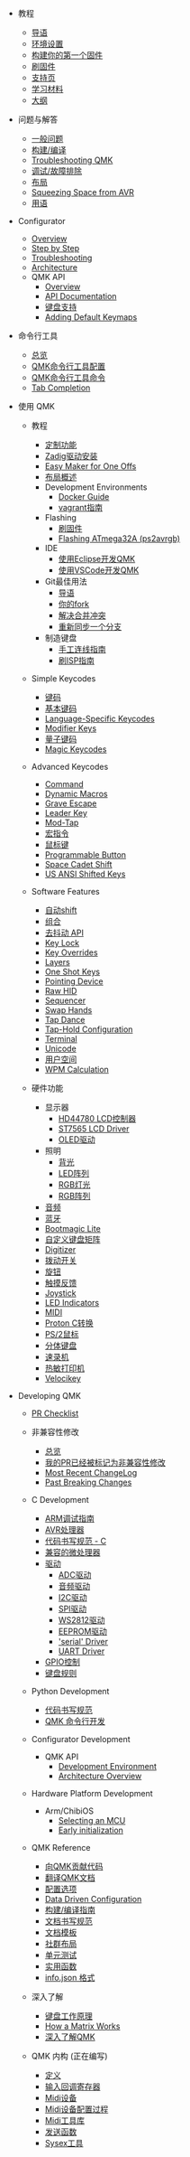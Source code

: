 * 教程
  * [导语](zh-cn/newbs.md)
  * [环境设置](zh-cn/newbs_getting_started.md)
  * [构建你的第一个固件](zh-cn/newbs_building_firmware.md)
  * [刷固件](zh-cn/newbs_flashing.md)
  * [支持页](zh-cn/support.md)
  * [学习材料](zh-cn/newbs_learn_more_resources.md)
  * [大纲](zh-cn/syllabus.md)

* 问题与解答
  * [一般问题](zh-cn/faq_general.md)
  * [构建/编译](zh-cn/faq_build.md)
  * [Troubleshooting QMK](zh-cn/faq_misc.md)
  * [调试/故障排除](zh-cn/faq_debug.md)
  * [布局](zh-cn/faq_keymap.md)
  * [Squeezing Space from AVR](zh-cn/squeezing_avr.md)
  * [用语](zh-cn/reference_glossary.md)

* Configurator
  * [Overview](zh-cn/newbs_building_firmware_configurator.md)
  * [Step by Step](zh-cn/configurator_step_by_step.md)
  * [Troubleshooting](zh-cn/configurator_troubleshooting.md)
  * [Architecture](zh-cn/configurator_architecture.md)
  * QMK API
    * [Overview](zh-cn/api_overview.md)
    * [API Documentation](zh-cn/api_docs.md)
    * [键盘支持](zh-cn/reference_configurator_support.md)
    * [Adding Default Keymaps](zh-cn/configurator_default_keymaps.md)

* 命令行工具
    * [总览](zh-cn/cli.md)
    * [QMK命令行工具配置](zh-cn/cli_configuration.md)
    * [QMK命令行工具命令](zh-cn/cli_commands.md)
    * [Tab Completion](zh-cn/cli_tab_complete.md)

* 使用 QMK
  * 教程
    * [定制功能](zh-cn/custom_quantum_functions.md)
    * [Zadig驱动安装](zh-cn/driver_installation_zadig.md)
    * [Easy Maker for One Offs](zh-cn/easy_maker.md)
    * [布局概述](zh-cn/keymap.md)
    * Development Environments
      * [Docker Guide](zh-cn/getting_started_docker.md)
      * [vagrant指南](zh-cn/getting_started_vagrant.md)
    * Flashing
      * [刷固件](zh-cn/flashing.md)
      * [Flashing ATmega32A (ps2avrgb)](zh-cn/flashing_bootloadhid.md)
    * IDE
      * [使用Eclipse开发QMK](zh-cn/other_eclipse.md)
      * [使用VSCode开发QMK](zh-cn/other_vscode.md)
    * Git最佳用法
      * [导语](zh-cn/newbs_git_best_practices.md)
      * [你的fork](zh-cn/newbs_git_using_your_master_branch.md)
      * [解决合并冲突](zh-cn/newbs_git_resolving_merge_conflicts.md)
      * [重新同步一个分支](zh-cn/newbs_git_resynchronize_a_branch.md)
    * 制造键盘
      * [手工连线指南](zh-cn/hand_wire.md)
      * [刷ISP指南](zh-cn/isp_flashing_guide.md)

  * Simple Keycodes
    * [键码](zh-cn/keycodes.md)
    * [基本键码](zh-cn/keycodes_basic.md)
    * [Language-Specific Keycodes](zh-cn/reference_keymap_extras.md)
    * [Modifier Keys](zh-cn/feature_advanced_keycodes.md)
    * [量子键码](zh-cn/quantum_keycodes.md)
    * [Magic Keycodes](zh-cn/keycodes_magic.md)

  * Advanced Keycodes
    * [Command](zh-cn/feature_command.md)
    * [Dynamic Macros](zh-cn/feature_dynamic_macros.md)
    * [Grave Escape](zh-cn/feature_grave_esc.md)
    * [Leader Key](zh-cn/feature_leader_key.md)
    * [Mod-Tap](zh-cn/mod_tap.md)
    * [宏指令](zh-cn/feature_macros.md)
    * [鼠标键](zh-cn/feature_mouse_keys.md)
    * [Programmable Button](zh-cn/feature_programmable_button.md)
    * [Space Cadet Shift](zh-cn/feature_space_cadet.md)
    * [US ANSI Shifted Keys](zh-cn/keycodes_us_ansi_shifted.md)

  * Software Features
    * [自动shift](zh-cn/feature_auto_shift.md)
    * [组合](zh-cn/feature_combo)
    * [去抖动 API](zh-cn/feature_debounce_type.md)
    * [Key Lock](zh-cn/feature_key_lock.md)
    * [Key Overrides](zh-cn/feature_key_overrides.md)
    * [Layers](zh-cn/feature_layers.md)
    * [One Shot Keys](zh-cn/one_shot_keys.md)
    * [Pointing Device](zh-cn/feature_pointing_device.md)
    * [Raw HID](zh-cn/feature_rawhid.md)
    * [Sequencer](zh-cn/feature_sequencer.md)
    * [Swap Hands](zh-cn/feature_swap_hands.md)
    * [Tap Dance](zh-cn/feature_tap_dance.md)
    * [Tap-Hold Configuration](zh-cn/tap_hold.md)
    * [Terminal](zh-cn/feature_terminal.md)
    * [Unicode](zh-cn/feature_unicode.md)
    * [用户空间](zh-cn/feature_userspace.md)
    * [WPM Calculation](zh-cn/feature_wpm.md)

  * 硬件功能
    * 显示器
      * [HD44780 LCD控制器](zh-cn/feature_hd44780.md)
      * [ST7565 LCD Driver](zh-cn/feature_st7565.md)
      * [OLED驱动](zh-cn/feature_oled_driver.md)
    * 照明
      * [背光](zh-cn/feature_backlight.md)
      * [LED阵列](zh-cn/feature_led_matrix.md)
      * [RGB灯光](zh-cn/feature_rgblight.md)
      * [RGB阵列](zh-cn/feature_rgb_matrix.md)
    * [音频](zh-cn/feature_audio.md)
    * [蓝牙](zh-cn/feature_bluetooth.md)
    * [Bootmagic Lite](zh-cn/feature_bootmagic.md)
    * [自定义键盘矩阵](zh-cn/custom_matrix.md)
    * [Digitizer](zh-cn/feature_digitizer.md)
    * [拨动开关](zh-cn/feature_dip_switch.md)
    * [旋钮](zh-cn/feature_encoders.md)
    * [触摸反馈](zh-cn/feature_haptic_feedback.md)
    * [Joystick](zh-cn/feature_joystick.md)
    * [LED Indicators](zh-cn/feature_led_indicators.md)
    * [MIDI](zh-cn/feature_midi.md)
    * [Proton C转换](zh-cn/proton_c_conversion.md)
    * [PS/2鼠标](zh-cn/feature_ps2_mouse.md)
    * [分体键盘](zh-cn/feature_split_keyboard.md)
    * [速录机](zh-cn/feature_stenography.md)
    * [热敏打印机](zh-cn/feature_thermal_printer.md)
    * [Velocikey](zh-cn/feature_velocikey.md)

* Developing QMK
  * [PR Checklist](zh-cn/pr_checklist.md)
  * 非兼容性修改
    * [总览](zh-cn/breaking_changes.md)
    * [我的PR已经被标记为非兼容性修改](zh-cn/breaking_changes_instructions.md)
    * [Most Recent ChangeLog](zh-cn/ChangeLog/20211127.md "QMK v0.15.0 - 2021 Nov 27")
    * [Past Breaking Changes](zh-cn/breaking_changes_history.md)

  * C Development
    * [ARM调试指南](zh-cn/arm_debugging.md)
    * [AVR处理器](zh-cn/hardware_avr.md)
    * [代码书写规范 - C](zh-cn/coding_conventions_c.md)
    * [兼容的微处理器](zh-cn/compatible_microcontrollers.md)
    * [驱动](zh-cn/hardware_drivers.md)
      * [ADC驱动](zh-cn/adc_driver.md)
      * [音频驱动](zh-cn/audio_driver.md)
      * [I2C驱动](zh-cn/i2c_driver.md)
      * [SPI驱动](zh-cn/spi_driver.md)
      * [WS2812驱动](zh-cn/ws2812_driver.md)
      * [EEPROM驱动](zh-cn/eeprom_driver.md)
      * ['serial' Driver](zh-cn/serial_driver.md)
      * [UART Driver](zh-cn/uart_driver.md)
    * [GPIO控制](zh-cn/internals_gpio_control.md)
    * [键盘规则](zh-cn/hardware_keyboard_guidelines.md)

  * Python Development
    * [代码书写规范](zh-cn/coding_conventions_python.md)
    * [QMK 命令行开发](zh-cn/cli_development.md)

  * Configurator Development
    * QMK API
      * [Development Environment](zh-cn/api_development_environment.md)
      * [Architecture Overview](zh-cn/api_development_overview.md)

  * Hardware Platform Development
    * Arm/ChibiOS
      * [Selecting an MCU](zh-cn/platformdev_selecting_arm_mcu.md)
      * [Early initialization](zh-cn/platformdev_chibios_earlyinit.md)

  * QMK Reference
    * [向QMK贡献代码](zh-cn/contributing.md)
    * [翻译QMK文档](zh-cn/translating.md)
    * [配置选项](zh-cn/config_options.md)
    * [Data Driven Configuration](zh-cn/data_driven_config.md)
    * [构建/编译指南](zh-cn/getting_started_make_guide.md)
    * [文档书写规范](zh-cn/documentation_best_practices.md)
    * [文档模板](zh-cn/documentation_templates.md)
    * [社群布局](zh-cn/feature_layouts.md)
    * [单元测试](zh-cn/unit_testing.md)
    * [实用函数](zh-cn/ref_functions.md)
    * [info.json 格式](zh-cn/reference_info_json.md)

  * 深入了解
    * [键盘工作原理](zh-cn/how_keyboards_work.md)
    * [How a Matrix Works](zh-cn/how_a_matrix_works.md)
    * [深入了解QMK](zh-cn/understanding_qmk.md)

  * QMK 内构 (正在编写)
    * [定义](zh-cn/internals_defines.md)
    * [输入回调寄存器](zh-cn/internals_input_callback_reg.md)
    * [Midi设备](zh-cn/internals_midi_device.md)
    * [Midi设备配置过程](zh-cn/internals_midi_device_setup_process.md)
    * [Midi工具库](zh-cn/internals_midi_util.md)
    * [发送函数](zh-cn/internals_send_functions.md)
    * [Sysex工具](zh-cn/internals_sysex_tools.md)
